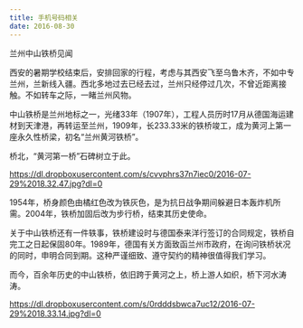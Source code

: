 ```yaml
---
title: 手机号码相关
date: 2016-08-30
---
```




兰州中山铁桥见闻

西安的暑期学校结束后，安排回家的行程，考虑与其西安飞至乌鲁木齐，不如中专兰州，兰新线入疆。西北多地过去已经去过，兰州只经停过几次，不曾近距离接触。不如转车之际，一睹兰州风物。

中山铁桥是兰州地标之一，光绪33年（1907年），工程人员历时17月从德国海运建材到天津港，再转运至兰州，1909年，长233.33米的铁桥竣工，成为黄河上第一座永久性桥梁，初名“兰州黄河铁桥”。
 

桥北，“黄河第一桥”石碑树立于此。

<https://dl.dropboxusercontent.com/s/cvvphrs37n7iec0/2016-07-29%2018.32.47.jpg?dl=0>

1954年，桥身颜色由橘红色改为铁灰色，是为抗日战争期间躲避日本轰炸机所需。2004年，铁桥加固后改为步行桥，结束其历史使命。

关于中山铁桥还有一件轶事，铁桥建设时与德国泰来洋行签订的合同规定，铁桥自完工之日起保固80年。1989年，德国有关方面致函兰州市政府，在询问铁桥状况的同时，申明合同到期。这种严谨细致、遵守契约的精神很值得我们学习。

而今，百余年历史的中山铁桥，依旧跨于黄河之上，桥上游人如织，桥下河水涛涛。

<https://dl.dropboxusercontent.com/s/0rdddsbwca7uc12/2016-07-29%2018.33.14.jpg?dl=0>
 



